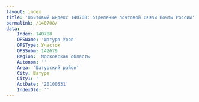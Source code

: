 ```yaml
---
layout: index
title: 'Почтовый индекс 140708: отделение почтовой связи Почты России'
permalink: /140708/
data:
    Index: 140708
    OPSName: 'Шатура Уооп'
    OPSType: Участок
    OPSSubm: 142679
    Region: 'Московская область'
    Autonom: ''
    Area: 'Шатурский район'
    City: Шатура
    City1: ''
    ActDate: '20100531'
    IndexOld: ''
---
```

